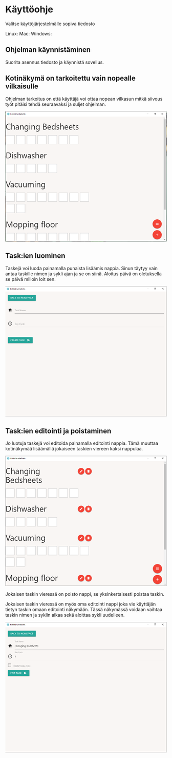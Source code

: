 # Käyttöohje

<!-- When first release is done add files and some pictures of UI here. -->

Valitse käyttöjärjestelmälle sopiva tiedosto

Linux:
Mac: 
Windows:

## Ohjelman käynnistäminen

Suorita asennus tiedosto ja käynnistä sovellus.

## Kotinäkymä on tarkoitettu vain nopealle vilkaisulle

Ohjelman tarkoitus on että käyttäjä voi ottaa nopean vilkasun mitkä siivous työt pitäisi tehdä seuraavaksi ja suljet ohjelman.

![homescreen](https://github.com/rescawen/otm-harjoitustyo/blob/master/dokumentointi/kuvat/2018-08-29.png)

## Task:ien luominen 

Taskejä voi luoda painamalla punaista lisäämis nappia. Sinun täytyy vain antaa taskille nimen ja sykli ajan ja se on siinä. Aloitus päivä on oletuksella se päivä milloin loit sen. 

![createscreen](https://github.com/rescawen/otm-harjoitustyo/blob/master/dokumentointi/kuvat/2018-08-29%20(1).png)

## Task:ien editointi ja poistaminen

Jo luotuja taskejä voi editoida painamalla editointi nappia. Tämä muuttaa kotinäkymää lisäämällä jokaiseen taskien viereen kaksi nappulaa.

![editmode](https://github.com/rescawen/otm-harjoitustyo/blob/master/dokumentointi/kuvat/2018-08-29%20(2).png)

Jokaisen taskin vieressä on poisto nappi, se yksinkertaisesti poistaa taskin.

Jokaisen taskin vieressä on myös oma editointi nappi joka vie käyttäjän tietyn taskin omaan editointi näkymään. Tässä näkymässä voidaan vaihtaa taskin nimen ja syklin aikaa sekä aloittaa sykli uudelleen. 


![editscreen](https://github.com/rescawen/otm-harjoitustyo/blob/master/dokumentointi/kuvat/2018-08-29%20(3).png)




